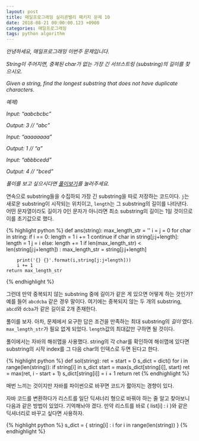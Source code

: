 ```yaml
---
layout: post
title: 매일프로그래밍 실리콘밸리 패키지 문제 10
date: 2018-08-21 00:00:00.123 +0900
categories: 매일프로그래밍
tags: python algorithm
---
```


*안녕하세요, 매일프로그래밍 이번주 문제입니다.*

*String이 주어지면, 중복된 char가 없는 가장 긴 서브스트링 (substring)의 길이를 찾으시오.*

*Given a string, find the longest substring that does not have duplicate characters.*

<!--more-->

*예제)*

*Input: “aabcbcbc”*

*Output: 3 // “abc”*



*Input: “aaaaaaaa”*

*Output: 1 // “a”*



*Input: “abbbcedd”*

﻿*Output: 4 // “bced”*


*풀이를 보고 싶으시다면 [풀이보기](http://url6080.mailprogramming.com/wf/click?upn=5YNwhcR4-2FFhQA54IFFE-2FIijGnZEwyyYieIxIap6l3O-2F45Kr4FUGWF6dqpC95cdkgWkZdD4qQzq6jGRLPzeYD4U3UNKLhsE7ixWuvqFUNqkZIhgp5xi-2F6MgrMbnTDDj6FLR-2B-2FbdQFcarRHHIOHTx-2Br5gz6Be27YY1qPc9sdPx3Cs5Kcx0xBTPbqnmbrg8zaxs_Zgoc2ijnN3jtNTS7ITLZKrJdLqoKRo6qqLK1adFq7tfKml2T-2FZpRTvK762Qx0KqP8hZfNth1-2FWGeLDjC0MA6izvl1fraT6qr25VNJZqYSwrq4zqGE8ST-2Bk0JbVsP1IMZhRDh8pqGIbYZ9Gwru10xuH3-2FLuCxWdnJDOSTnGebrEA7G600IdwS1pAbWgA739CQJRAX7v9gP3njUO067uJh2-2FDRDLxthLGlfE16p9GhSMDDoVuMdwNVJ7i4xpXzli2a)를 눌러주세요.*

연속으로 substring들을 수집하되 가장 긴 substring을 따로 저장하는 코드이다. `j`는 새로운 substring이 시작되는 위치이고, `length`는 그 substring의 길이를 나타낸다. 어떤 문자열이라도 길이가 0인 문자가 아니라면 최소 substring의 길이는 1일 것이므로 이를 초기값으로 했다.

{% highlight python %}
def ans(string):
    max_length_str = ''
    i = j = 0
    for char in string:
        if i == 0:
            length = 1
            i += 1
            continue
        if char in string[j:j+length]:
            length = 1
            j = i
        else:
            length += 1
        if len(max_length_str) < len(string[j:j+length]) :
            max_length_str = string[j:j+length]

        print('{} {}'.format(i,string[j:j+length]))
        i += 1
    return max_length_str
{% endhighlight %}

그런데 만약 중복되지 않는 substring 중에 길이가 같은 게 있으면 어떻게 하는 것인가? 예를 들어 `abcdcba` 같은 경우 말이다. 여기에는 중복되지 않는 두 개의 substring, `abcd`와 `dcba`가 같은 길이로 2개 존재한다.

풀이를 보자. 아차, 문제에서 요구한 답은 조건을 만족하는 최대 substring의 *길이* 였다. `max_length_str`가 필요 없게 되었다. `length`값의 최대값만 구하면 될 것이다.

풀이에서는 자바의 해쉬맵을 사용했다. string의 각 char를 확인하여 해쉬맵에 있다면 substring의 시작 index를 그 다음 char의 인덱스로 두면 된다고 한다.

{% highlight python %}
def sol(string):
    ret = start = 0
    s_dict = dict()
    for i in range(len(string)):
        if string[i] in s_dict
            start = max(s_dict[string[i]], start)
        ret = max(ret, i - start + 1)
        s_dict[string[i]] = i + 1
    return ret
{% endhighlight %}

매번 느끼는 것이지만 자바를 파이썬으로 바꾸면 코드가 짧아지는 경향이 있다.

자바 코드를 변환하다가 리스트를 일단 딕셔너리 형으로 바꿔야 하는 줄 알고 찾아보니 다음과 같은 방법이 있었다. 기억해놔야 겠다. 만약 리스트를 바로 { list[i] : i }와 같은 딕셔너리로 바꾸고 싶다면 사용하자.

{% highlight python %}
s_dict = { string[i] : i for i in range(len(string)) }
{% endhighlight %}
